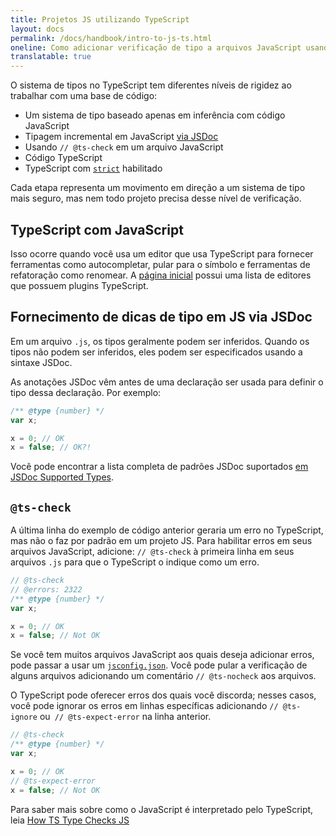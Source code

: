 ```yaml
---
title: Projetos JS utilizando TypeScript
layout: docs
permalink: /docs/handbook/intro-to-js-ts.html
oneline: Como adicionar verificação de tipo a arquivos JavaScript usando TypeScript
translatable: true
---
```


O sistema de tipos no TypeScript tem diferentes níveis de rigidez ao trabalhar com uma base de código:

- Um sistema de tipo baseado apenas em inferência com código JavaScript
- Tipagem incremental em JavaScript [via JSDoc](/docs/handbook/jsdoc-supported-types.html)
- Usando `// @ts-check` em um arquivo JavaScript
- Código TypeScript
- TypeScript com [`strict`](/tsconfig#strict) habilitado

Cada etapa representa um movimento em direção a um sistema de tipo mais seguro, mas nem todo projeto precisa desse nível de verificação.

## TypeScript com JavaScript

Isso ocorre quando você usa um editor que usa TypeScript para fornecer ferramentas como autocompletar, pular para o símbolo e ferramentas de refatoração como renomear.
A [página inicial](/) possui uma lista de editores que possuem plugins TypeScript.

## Fornecimento de dicas de tipo em JS via JSDoc

Em um arquivo `.js`, os tipos geralmente podem ser inferidos. Quando os tipos não podem ser inferidos, eles podem ser especificados usando a sintaxe JSDoc.

As anotações JSDoc vêm antes de uma declaração ser usada para definir o tipo dessa declaração. Por exemplo:

```js twoslash
/** @type {number} */
var x;

x = 0; // OK
x = false; // OK?!
```

Você pode encontrar a lista completa de padrões JSDoc suportados [em JSDoc Supported Types](/docs/handbook/jsdoc-supported-types.html).

## `@ts-check`

A última linha do exemplo de código anterior geraria um erro no TypeScript, mas não o faz por padrão em um projeto JS.
Para habilitar erros em seus arquivos JavaScript, adicione: `// @ts-check` à primeira linha em seus arquivos `.js` para que o TypeScript o indique como um erro.

```js twoslash
// @ts-check
// @errors: 2322
/** @type {number} */
var x;

x = 0; // OK
x = false; // Not OK
```

Se você tem muitos arquivos JavaScript aos quais deseja adicionar erros, pode passar a usar um [`jsconfig.json`](/docs/handbook/tsconfig-json.html).
Você pode pular a verificação de alguns arquivos adicionando um comentário `// @ts-nocheck` aos arquivos.

O TypeScript pode oferecer erros dos quais você discorda; nesses casos, você pode ignorar os erros em linhas específicas adicionando `// @ts-ignore` ou` // @ts-expect-error` na linha anterior.

```js twoslash
// @ts-check
/** @type {number} */
var x;

x = 0; // OK
// @ts-expect-error
x = false; // Not OK
```

Para saber mais sobre como o JavaScript é interpretado pelo TypeScript, leia [How TS Type Checks JS](/docs/handbook/type-checking-javascript-files.html)

